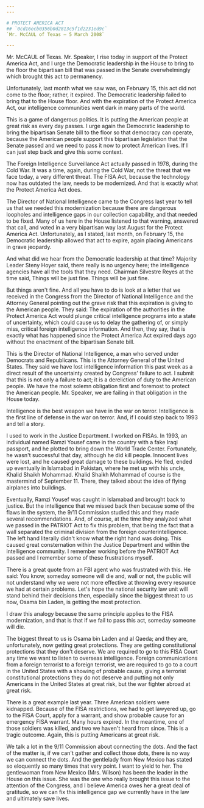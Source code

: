 ```yaml
---
---

# PROTECT AMERICA ACT
## `0cd16ecb0356b0d2813c5f1d2231ed9c`
`Mr. McCAUL of Texas — 5 March 2008`

---
```



Mr. McCAUL of Texas. Mr. Speaker, I rise today in support of the 
Protect America Act, and I urge the Democratic leadership in the House 
to bring to the floor the bipartisan bill that was passed in the Senate 
overwhelmingly which brought this act to permanency.

Unfortunately, last month what we saw was, on February 15, this act 
did not come to the floor; rather, it expired. The Democratic 
leadership failed to bring that to the House floor. And with the 
expiration of the Protect America Act, our intelligence communities 
went dark in many parts of the world.

This is a game of dangerous politics. It is putting the American 
people at great risk as every day passes. I urge again the Democratic 
leadership to bring the bipartisan Senate bill to the floor so that 
democracy can operate, because the American people support this 
bipartisan legislation that the Senate passed and we need to pass it 
now to protect American lives. If I can just step back and give this 
some context.

The Foreign Intelligence Surveillance Act actually passed in 1978, 
during the Cold War. It was a time, again, during the Cold War, not the 
threat that we face today, a very different threat. The FISA Act, 
because the technology now has outdated the law, needs to be 
modernized. And that is exactly what the Protect America Act does.

The Director of National Intelligence came to the Congress last year 
to tell us that we needed this modernization because there are 
dangerous loopholes and intelligence gaps in our collection capability, 
and that needed to be fixed. Many of us here in the House listened to 
that warning, answered that call, and voted in a very bipartisan way 
last August for the Protect America Act. Unfortunately, as I stated, 
last month, on February 15, the Democratic leadership allowed that act 
to expire, again placing Americans in grave jeopardy.

And what did we hear from the Democratic leadership at that time? 
Majority Leader Steny Hoyer said, there really is no urgency here; the 
intelligence agencies have all the tools that they need. Chairman 
Silvestre Reyes at the time said, Things will be just fine. Things will 
be just fine.

But things aren't fine. And all you have to do is look at a letter 
that we received in the Congress from the Director of National 
Intelligence and the Attorney General pointing out the grave risk that 
this expiration is giving to the American people. They said: The 
expiration of the authorities in the Protect America Act would plunge 
critical intelligence programs into a state of uncertainty, which could 
cause us to delay the gathering of, or simply miss, critical foreign 
intelligence information. And then, they say, that is exactly what has 
happened since the Protect America Act expired days ago without the 
enactment of the bipartisan Senate bill.

This is the Director of National Intelligence, a man who served under 
Democrats and Republicans. This is the Attorney General of the United 
States. They said we have lost intelligence information this past week 
as a direct result of the uncertainty created by Congress' failure to 
act. I submit that this is not only a failure to act; it is a 
dereliction of duty to the American people. We have the most solemn 
obligation first and foremost to protect the American people. Mr. 
Speaker, we are failing in that obligation in the House today.

Intelligence is the best weapon we have in the war on terror. 
Intelligence is the first line of defense in the war on terror. And, if 
I could step back to 1993 and tell a story.

I used to work in the Justice Department. I worked on FISAs. In 1993, 
an individual named Ramzi Yousef came in the country with a fake Iraqi 
passport, and he plotted to bring down the World Trade Center. 
Fortunately, he wasn't successful that day, although he did kill 
people. Innocent lives were lost, and he caused great damage to these 
buildings. He fled, ended up eventually in Islamabad in Pakistan, where 
he met up with his uncle, Khalid Shaikh Mohammad. Khalid Shaikh 
Mohammad of course is the mastermind of September 11. There, they 
talked about the idea of flying airplanes into buildings.

Eventually, Ramzi Yousef was caught in Islamabad and brought back to 
justice. But the intelligence that we missed back then because some of 
the flaws in the system, the 9/11 Commission studied this and they made 
several recommendations. And, of course, at the time they analyzed what 
we passed in the PATRIOT Act to fix this problem, that being the fact 
that a wall separated the criminal division from the foreign 
counterintelligence. The left hand literally didn't know what the right 
hand was doing. This caused great consternation within the Justice 
Department and within the intelligence community. I remember working 
before the PATRIOT Act passed and I remember some of these frustrations 
myself.

There is a great quote from an FBI agent who was frustrated with 
this. He said: You know, someday someone will die and, wall or not, the 
public will not understand why we were not more effective at throwing 
every resource we had at certain problems. Let's hope the national 
security law unit will stand behind their decisions then, especially 
since the biggest threat to us now, Osama bin Laden, is getting the 
most protection.

I draw this analogy because the same principle applies to the FISA 
modernization, and that is that if we fail to pass this act, someday 
someone will die.



The biggest threat to us is Osama bin Laden and al Qaeda; and they 
are, unfortunately, now getting great protections. They are getting 
constitutional protections that they don't deserve. We are required to 
go to this FISA Court any time we want to listen to overseas 
intelligence. Foreign communications from a foreign terrorist to a 
foreign terrorist, we are required to go to a court in the United 
States with a showing of probable cause, giving a terrorist 
constitutional protections they do not deserve and putting not only 
Americans in the United States at great risk, but the war fighter 
abroad at great risk.

There is a great example last year. Three American soldiers were 
kidnapped. Because of the FISA restrictions, we had to get lawyered up, 
go to the FISA Court, apply for a warrant, and show probable cause for 
an emergency FISA warrant. Many hours expired. In the meantime, one of 
those soldiers was killed, and two we haven't heard from since. This is 
a tragic outcome. Again, this is putting Americans at great risk.

We talk a lot in the 9/11 Commission about connecting the dots. And 
the fact of the matter is, if we can't gather and collect those dots, 
there is no way we can connect the dots. And the gentlelady from New 
Mexico has stated so eloquently so many times that very point. I want 
to yield to her. The gentlewoman from New Mexico (Mrs. Wilson) has been 
the leader in the House on this issue. She was the one who really 
brought this issue to the attention of the Congress, and I believe 
America owes her a great deal of gratitude, so we can fix this 
intelligence gap we currently have in the law and ultimately save 
lives.